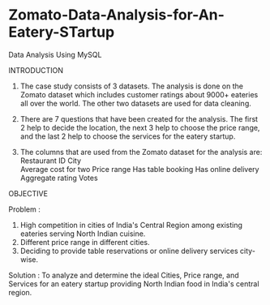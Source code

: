 # Zomato-Data-Analysis-for-An-Eatery-STartup

Data Analysis Using MySQL

INTRODUCTION

1. The case study consists of 3 datasets. The analysis is done on the Zomato dataset which includes customer ratings
about 9000+ eateries all over the world. The other two datasets are used for data cleaning.

2. There are 7 questions that have been created for the analysis. The first 2 help to decide the location, the next 3
help to choose the price range, and the last 2 help to choose the services for the eatery startup.

3. The columns that are used from the Zomato dataset for the analysis are:
    Restaurant ID
    City  
    Average cost for two
    Price range
    Has table booking
    Has online delivery
    Aggregate rating
    Votes
  
 
 OBJECTIVE
 
 Problem : 
 1. High competition in cities of India's Central Region among existing eateries serving North Indian cuisine.
 2. Different price range in different cities.
 3. Deciding to provide table reservations or online delivery services city-wise.

Solution :
To analyze and determine the ideal Cities, Price range, and Services for an eatery startup providing North Indian food in India's central region.

